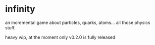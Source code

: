 # infinity

an incremental game about particles, quarks, atoms... all those physics stuff.

heavy wip, at the moment only v0.2.0 is fully released
